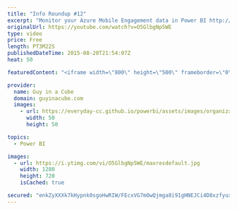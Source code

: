 ```yaml
---
title: "Info Roundup #12"
excerpt: "Monitor your Azure Mobile Engagement data in Power BI http://blogs.msdn.com/b/powerbi/archive/2015/08/17/monitor-and-analyze-your-azure-mobile-engagement-data-in-power-bi.aspx  Calculated Columns and Measures in DAX (@marcorus) http://www.sqlbi.com/articles/calculated-columns-and-measures-in-dax/  Power"
originalUrl: https://youtube.com/watch?v=O5GlbgNp5WE
type: video
price: Free
length: PT3M22S
publishedDateTime: 2015-08-20T21:54:07Z
heat: 50

featuredContent: "<iframe width=\"800\" height=\"500\" frameborder=\"0\" src=\"https://www.youtube.com/embed/O5GlbgNp5WE\" allow=\"accelerometer; autoplay; encrypted-media; gyroscope; picture-in-picture\" allowfullscreen></iframe>"

provider:
  name: Guy in a Cube
  domain: guyinacube.com
  images:
    - url: https://everyday-cc.github.io/powerbi/assets/images/organizations/guyinacube.com-50x50.jpg
      width: 50
      height: 50

topics:
  - Power BI

images:
  - url: https://i.ytimg.com/vi/O5GlbgNp5WE/maxresdefault.jpg
    width: 1280
    height: 720
    isCached: true

secured: "enkZyXXXk7kHypnk0sgoHwRIW/FEcxVG7mOwQjmga8i91gHNEJCi4D8xzfyux2P02ura7JrpY7N3zPwJqyQJsJqenNV/gf5cYZC3FT7bY+MfHs9WuxYZmzipxWi7JNJlbp95sPZ/aHEw5KKXKDxsfhXAgQlyWODk59+wm4D1fEQS/73H4cP9ue/hILkwHjG2o/+AI0fjfZPEY5/901Uuf/CRILwvRAaVxtB5VfK2w8RRXTay+eo1Ayv+2o7ih8KSM7MHLkZDYOqUpzMCTHXEVig1Qpd5k7mZModcFmq4SLGSljSX7PXWW5t4OGVzLFK6QZ0oDRRiPiASvTPji57mL11beUWiUnOOJZU6cXQJ+hdhyKHotW8I+xlPv8YkH2dt5lqJlQu9tUegViTWWkqjGz+O7grbZVkNaB4eLLx9ajw=;RuqG3Ia6P0st1Tuc3jW2Jg=="
---
```


